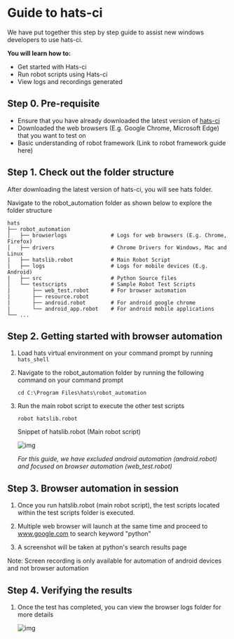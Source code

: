 # Guide to hats-ci 

We have put together this step by step guide to assist new windows developers to use hats-ci. 

**You will learn how to:**
* Get started with Hats-ci
* Run robot scripts using Hats-ci
* View logs and recordings generated

## Step 0. Pre-requisite
* Ensure that you have already downloaded the latest version of [hats-ci](https://github.com/younglim/hats-ci)
* Downloaded the web browsers (E.g. Google Chrome, Microsoft Edge) that you want to test on 
* Basic understanding of robot framework (Link to robot framework guide here)


## Step 1. Check out the folder structure

After downloading the latest version of hats-ci, you will see hats folder.

Navigate to the robot_automation folder as shown below to explore the folder structure

    hats
    ├── robot_automation        
    │   ├── browserlogs              # Logs for web browsers (E.g. Chrome, Firefox)
    │   ├── drivers                  # Chrome Drivers for Windows, Mac and Linux
    |   ├── hatslib.robot            # Main Robot Script
    |   ├── logs                     # Logs for mobile devices (E.g. Android)
    |   ├── src                      # Python Source files
    │   └── testscripts              # Sample Robot Test Scripts
    |       ├── web_test.robot       # For browser automation
    |       ├── resource.robot
    |       ├── android.robot        # For android google chrome
    |       └── android_app.robot    # For android mobile applications
    └── ...

## Step 2. Getting started with browser automation

1. Load hats virtual environment on your command prompt by running `hats_shell`


2. Navigate to the robot_automation folder by running the following command on your command prompt
   ```
   cd C:\Program Files\hats\robot_automation
3. Run the main robot script to execute the other test scripts
   ```
   robot hatslib.robot
   ```
   
   Snippet of hatslib.robot (Main robot script)
   
   ![img](https://i.imgur.com/iDZyATT.png)

   *For this guide, we have excluded android automation (android.robot) and focused on browser automation (web_test.robot)*
   
   
## Step 3. Browser automation in session

1. Once you run hatslib.robot (main robot script), the test scripts located within the test scripts folder is executed.

2. Multiple web browser will launch at the same time and proceed to www.google.com to search keyword "python"

3. A screenshot will be taken at python's search results page

Note: Screen recording is only available for automation of android devices and not browser automation

## Step 4. Verifying the results

1. Once the test has completed, you can view the browser logs folder for more details

   ![img](https://media.giphy.com/media/LSckueQa9fnd0hhm3G/giphy.gif)


